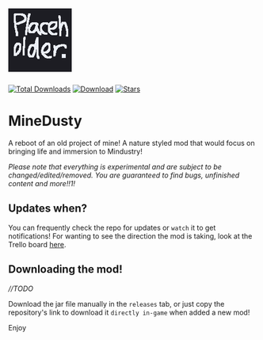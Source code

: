 # ![Logo](assets/sprites/icon-git.png?align=center)


[![Total Downloads](https://img.shields.io/github/downloads/ItsKirby69/MineDusty/total?color=555555&label=%20&style=for-the-badge&logoColor=green&logo=docusign)](https://github.com/ItsKirby69/MineDusty/releases)
[![Download](https://img.shields.io/github/v/release/ItsKirby69/MineDusty?color=green&include_prereleases&label=DOWNLOAD%20LATEST%20RELEASE&logo=github&logoColor=green&style=for-the-badge)](https://github.com/ItsKirby69/MineDusty/releases)
[![Stars](https://img.shields.io/github/stars/ItsKirby69/MineDusty?style=for-the-badge&label=Star%20me!%20%E2%AD%90)](https://github.com/ItsKirby69/MineDusty)

# MineDusty
A reboot of an old project of mine! A nature styled mod that would focus on bringing life and immersion to Mindustry!

*Please note that everything is experimental and are subject to be changed/edited/removed.
You are guaranteed to find bugs, unfinished content and more!!1!*

## Updates when?
You can frequently check the repo for updates or `watch` it to get notifications!
For wanting to see the direction the mod is taking, look at the Trello board [here](https://trello.com/b/1wTgcEBs/minedusty).

## Downloading the mod!
*//TODO*

Download the jar file manually in the `releases` tab, or just copy the repository's link to download it `directly in-game` when added a new mod!

Enjoy
